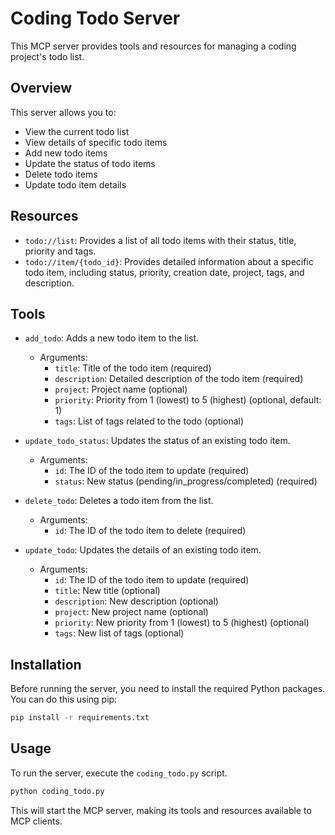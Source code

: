 # Coding Todo Server

This MCP server provides tools and resources for managing a coding project's todo list.

## Overview

This server allows you to:

- View the current todo list
- View details of specific todo items
- Add new todo items
- Update the status of todo items
- Delete todo items
- Update todo item details

## Resources

- `todo://list`:  Provides a list of all todo items with their status, title, priority and tags.
- `todo://item/{todo_id}`: Provides detailed information about a specific todo item, including status, priority, creation date, project, tags, and description.

## Tools

- `add_todo`: Adds a new todo item to the list.
    - Arguments:
        - `title`: Title of the todo item (required)
        - `description`: Detailed description of the todo item (required)
        - `project`: Project name (optional)
        - `priority`: Priority from 1 (lowest) to 5 (highest) (optional, default: 1)
        - `tags`: List of tags related to the todo (optional)

- `update_todo_status`: Updates the status of an existing todo item.
    - Arguments:
        - `id`: The ID of the todo item to update (required)
        - `status`: New status (pending/in_progress/completed) (required)

- `delete_todo`: Deletes a todo item from the list.
    - Arguments:
        - `id`: The ID of the todo item to delete (required)

- `update_todo`: Updates the details of an existing todo item.
    - Arguments:
        - `id`: The ID of the todo item to update (required)
        - `title`: New title (optional)
        - `description`: New description (optional)
        - `project`: New project name (optional)
        - `priority`: New priority from 1 (lowest) to 5 (highest) (optional)
        - `tags`: New list of tags (optional)

## Installation

Before running the server, you need to install the required Python packages. You can do this using pip:

```bash
pip install -r requirements.txt
```

## Usage

To run the server, execute the `coding_todo.py` script.

```bash
python coding_todo.py
```

This will start the MCP server, making its tools and resources available to MCP clients.
